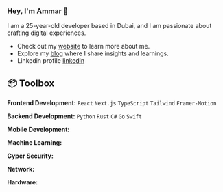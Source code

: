 ### Hey, I'm Ammar 👋

I am a 25-year-old developer based in Dubai, and I am passionate about crafting digital experiences.

- Check out my [website]() to learn more about me.
- Explore my [blog]() where I share insights and learnings.
- Linkedin profile [linkedin]() 

## 📦 Toolbox

**Frontend Development:** `React` `Next.js` `TypeScript` `Tailwind` `Framer-Motion`

**Backend Development:** `Python` `Rust` `C#` `Go` `Swift`

**Mobile Development:**

**Machine Learning:**

**Cyper Security:**

**Network:**

**Hardware:**
<!--
**a-abuzahra/a-abuzahra** is a ✨ _special_ ✨ repository because its `README.md` (this file) appears on your GitHub profile.

Here are some ideas to get you started:

- 🔭 I’m currently working on ...
- 🌱 I’m currently learning ...
- 👯 I’m looking to collaborate on ...
- 🤔 I’m looking for help with ...
- 💬 Ask me about ...
- 📫 How to reach me: ...
- 😄 Pronouns: ...
- ⚡ Fun fact: ...
-->
